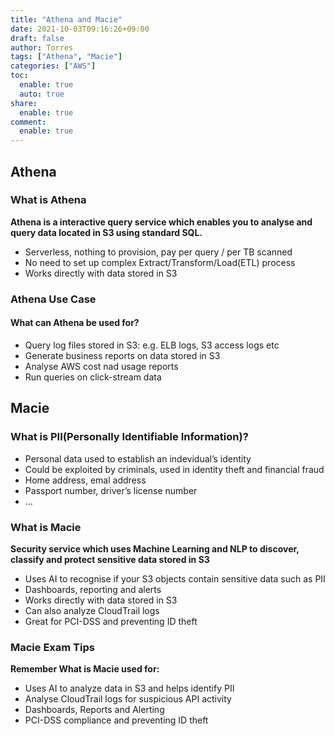 ```yaml
---
title: "Athena and Macie"
date: 2021-10-03T09:16:26+09:00
draft: false
author: Torres
tags: ["Athena", "Macie"]
categories: ["AWS"]
toc:
  enable: true
  auto: true
share:
  enable: true
comment:
  enable: true
---
```


## Athena

### What is Athena

**Athena is a interactive query service which enables you to analyse and query data located in S3 using standard SQL.**

- Serverless, nothing to provision, pay per query / per TB scanned
- No need to set up complex Extract/Transform/Load(ETL) process
- Works directly with data stored in S3



### Athena Use Case

#### What can Athena be used for?

- Query log files stored in S3: e.g. ELB logs, S3 access logs etc
- Generate business reports on data stored in S3
- Analyse AWS cost nad usage reports
- Run queries on click-stream data

## Macie

### What is PII(Personally Identifiable Information)?

- Personal data used to establish an indevidual’s identity
- Could be exploited by criminals, used in identity theft and financial fraud
- Home address, emal address
- Passport number, driver’s license number
- …

### What is Macie

**Security service which uses Machine Learning and NLP to discover, classify and protect sensitive data stored in S3**

- Uses AI to recognise if your S3 objects contain sensitive data such as PII
- Dashboards, reporting and alerts
- Works directly with data stored in S3
- Can also analyze CloudTrail logs
- Great for PCI-DSS and preventing ID theft

### Macie Exam Tips

**Remember What is Macie used for:**

- Uses AI to analyze data in S3 and helps identify PII
- Analyse CloudTrail logs for suspicious API activity
- Dashboards, Reports and Alerting
- PCI-DSS compliance and preventing ID theft
